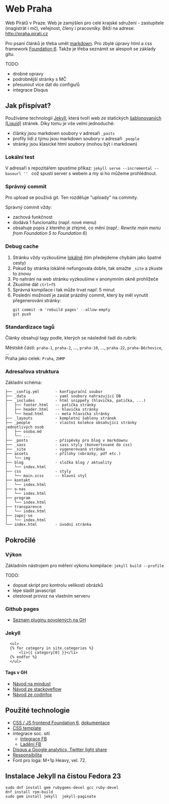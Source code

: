 # Web Praha

Web Pirátů v Praze. Web je zamýšlen pro celé krajské sdružení - zastupitele (magistrát i mč), veřejnost, členy i pracovníky. Běží na adrese: http://praha.pirati.cz

Pro psaní článků je třeba umět [markdown](https://daringfireball.net/projects/markdown/). Pro zbylé úpravy html a css framework [Foundation 6](http://foundation.zurb.com/). Takže je třeba seznámit se alespoň se základy gitu.

TODO:

- drobné opravy
- podrobnější stránky s MČ
- přesunout více dat do configu/ů
- integrace Disqus


## Jak přispívat?

Používáme technologii [Jekyll](http://jekyllrb.com/), která tvoří web ze statických [šablonovaných (Liquid)](https://shopify.github.io/liquid/) stránek. Díky tomu je vše velmi jednoduché:

- články jsou markdown soubory v adresaři `_posts`
- profily lidí z týmu jsou markdown soubory v adresaři `_people`
- stránky jsou klasické html soubory (mohou být i markdown)

### Lokální test

V adresaři s repozitářem spustíme příkaz:
`jekyll serve --incremental --baseurl '' `
což spustí server s webem a my si ho můžeme prohlédnout.

### Správný commit

Pro upload se používá git. Ten rozděluje "uploady" na commity.

Správný commit vždy:

- zachová funkčnost
- dodává 1 funcionalitu (např. nové menu)
- obsahuje popis z kterého je zřejmé, co mění (např.: *Rewrite main menu from Foundation 5 to Foundation 6*)

### Debug cache

1. Stránku vždy vyzkoušíme [lokálně](#lokálni-test) (tím předejdeme chybám jako špatné cesty)
2. Pokud by stránka lokálně nefungovala dobře, tak smažte `_site` a zkuste to znovu
3. Po nahrání na web stránku vyzkoušíme v anonymním okně prohlížeče
4. Zkusíme dát `ctrl+f5`
5. Správná kompilace i tak může trvat např. 5 minut
6. Poslední možností je zaslat prázdný commit, který by měl vynutit přegenerování stránky:  
    ```
    git commit -m 'rebuild pages' --allow-empty  
    git push
    ```

### Standardizace tagů

Články obsahují tagy podle, kterých se následně řadí do rubrik:

Městské části: `praha-1`, `praha-2`, ..., `praha-10`, ..., `praha-22`, `praha-Běchovice`, ...   
Praha jako celek: `Praha`, `ZHMP`

### Adresařova struktura

 Základní schéma:

```
├── _config.yml       - konfigurační soubor
├── _data             - yaml soubory nahrazující DB
├── _includes         - html snippety (hlavička, patička, ...)
│   ├── footer.html   -- patička stránky
│   ├── header.html   -- hlavička stránky
│   └── head.html     -- meta hlavička stránky
├── _layouts          - kompletní šablony stránek
├── _people           - vlastní kolekce obsahující stránky jednotlivých osob
│   ├── osoba.md    
│   └── ...
├── _posts            - příspěvky pro blog v markdownu
├── _sass             - sass styly (konvertované do css)
├── _site             - vygenerovaná stránka
├── assets            - přílohy (obrázky, pdf etc.)
│   └── img           
├── blog              - složka blog / aktuality
│   └── index.html    
├── css               - styly
│   └── main.scss     -- hlavní styl
├── kontakt           
│   └── index.html    
├── o-nas          
│   └── index.html    
├── program
│   └── index.html    
├── transparence
│   └── index.html
├── zapoj-se
│   └── index.html       
└── index.html        - úvodní stránka
```

## Pokročilé

### Výkon

Základním nástrojem pro měření výkonu kompilace: `jekyll build --profile`

TODO:

- dopsat skript pro kontrolu velikosti obrázků
- lépe sladit javascript
- otestovat provoz na vlastním serveru

### Github pages

- [Seznam pluginu povolených na GH](https://pages.github.com/versions/)

### Jekyll

```
  <ul>
  {% for category in site.categories %}
      <li>{{ category[0] }}</li>
  {% endfor %}
  </ul>
```

#### Tags v GH

- [Návod na mindust](http://www.minddust.com/post/tags-and-categories-on-github-pages/)
- [Návod ze stackoveflow](http://stackoverflow.com/questions/1408824/an-easy-way-to-support-tags-in-a-jekyll-blog)
- [Návod ze codinfox](https://codinfox.github.io/dev/2015/03/06/use-tags-and-categories-in-your-jekyll-based-github-pages/)

## Použité technologie

- [CSS / JS frontend Foundation 6](http://foundation.zurb.com/), [dokumentace](http://foundation.zurb.com/sites/docs/)
- [CSS template](http://foundation.zurb.com/templates-previews-sites-f6/news-magazine.html)
- integrace soc. sití
  - [Integrace FB](https://365tipu.wordpress.com/2015/07/04/tip185-co-je-to-open-graph-a-proc-je-potreba-aby-designeri-webu-vedeli-o-co-jde/)
  - [Ladění FB](https://365tipu.wordpress.com/2015/04/13/tip103-co-delat-kdyz-facebook-odmita-vlozit-odkaz-na-web/)
- [Disqus a Google analytics, Twitter light share](http://joshualande.com/jekyll-github-pages-poole)
- [Responsibilita](http://design.google.com/resizer/)
- Font pro loga: M+1p Heavy, vel. 72.

## Instalace Jekyll na čistou Fedora 23
```
sudo dnf install gem rubygems-devel gcc ruby-devel
dnf install rpm-build
sudo gem install jekyll  jekyll-paginate
```
